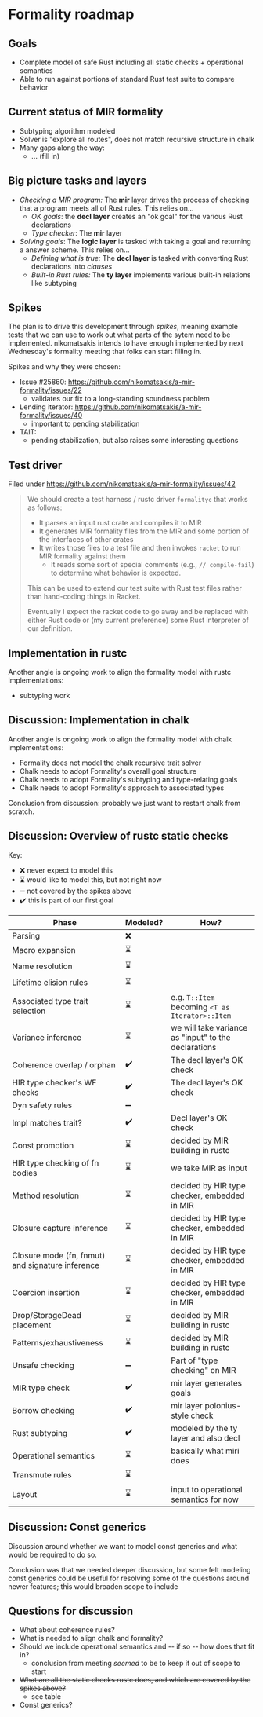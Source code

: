 # Formality roadmap

## Goals

* Complete model of safe Rust including all static checks + operational semantics
* Able to run against portions of standard Rust test suite to compare behavior

## Current status of MIR formality

* Subtyping algorithm modeled
* Solver is "explore all routes", does not match recursive structure in chalk
* Many gaps along the way:
    * ... (fill in)

## Big picture tasks and layers

* *Checking a MIR program:* The **mir** layer drives the process of checking that a program meets all of Rust rules. This relies on...
    * *OK goals*: the **decl layer** creates an "ok goal" for the various Rust declarations
    * *Type checker*: The **mir** layer 
* *Solving goals*: The **logic layer** is tasked with taking a goal and returning a answer scheme. This relies on...
    * *Defining what is true:* The **decl layer** is tasked with converting Rust declarations into *clauses*
    * *Built-in Rust rules:* The **ty layer** implements various built-in relations like subtyping

## Spikes

The plan is to drive this development through *spikes*, meaning example tests that we can use to work out what parts of the sytem need to be implemented. nikomatsakis intends to have enough implemented by next Wednesday's formality meeting that folks can start filling in.

Spikes and why they were chosen:

* Issue #25860: https://github.com/nikomatsakis/a-mir-formality/issues/22
    * validates our fix to a long-standing soundness problem
* Lending iterator: https://github.com/nikomatsakis/a-mir-formality/issues/40
    * important to pending stabilization
* TAIT: 
    * pending stabilization, but also raises some interesting questions

## Test driver

Filed under https://github.com/nikomatsakis/a-mir-formality/issues/42

> We should create a test harness / rustc driver `formalityc` that works as follows:
>
> * It parses an input rust crate and compiles it to MIR
> * It generates MIR formality files from the MIR and some portion of the interfaces of other crates
> * It writes those files to a test file and then invokes `racket` to run MIR formality against them
>     * It reads some sort of special comments (e.g., `// compile-fail`) to determine what behavior is expected.
>
> This can be used to extend our test suite with Rust test files rather than hand-coding things in Racket.
>
> Eventually I expect the racket code to go away and be replaced with either Rust code or (my current preference) some Rust interpreter of our definition.


## Implementation in rustc

Another angle is ongoing work to align the formality model with rustc implementations:

* subtyping work

## Discussion: Implementation in chalk

Another angle is ongoing work to align the formality model with chalk implementations:

* Formality does not model the chalk recursive trait solver
* Chalk needs to adopt Formality's overall goal structure
* Chalk needs to adopt Formality's subtyping and type-relating goals
* Chalk needs to adopt Formality's approach to associated types

Conclusion from discussion: probably we just want to restart chalk from scratch.

## Discussion: Overview of rustc static checks

Key:

* :x: never expect to model this
* :hourglass: would like to model this, but not right now
* :heavy_minus_sign: not covered by the spikes above
* :heavy_check_mark: this is part of our first goal

| Phase | Modeled? | How? |
| --- | --- | --- |
| Parsing | :x:
| Macro expansion | :hourglass: 
| Name resolution | :hourglass: 
| Lifetime elision rules | :hourglass: 
| Associated type trait selection | :hourglass: | e.g. `T::Item` becoming `<T as Iterator>::Item`
| Variance inference | :hourglass:  | we will take variance as "input" to the declarations |
| Coherence overlap / orphan | :heavy_check_mark:  | The decl layer's OK check |
| HIR type checker's WF checks | :heavy_check_mark:  | The decl layer's OK check |
| Dyn safety rules | :heavy_minus_sign: | 
| Impl matches trait? | :heavy_check_mark: | Decl layer's OK check|
| Const promotion | :hourglass: | decided by MIR building in rustc 
| HIR type checking of fn bodies | :hourglass:  | we take MIR as input |
| Method resolution | :hourglass: | decided by HIR type checker, embedded in MIR |
| Closure capture inference | :hourglass: | decided by HIR type checker, embedded in MIR |
| Closure mode (fn, fnmut) and signature inference | :hourglass: | decided by HIR type checker, embedded in MIR |
| Coercion insertion | :hourglass: | decided by HIR type checker, embedded in MIR |
| Drop/StorageDead placement | :hourglass: | decided by MIR building in rustc |
| Patterns/exhaustiveness | :hourglass: | decided by MIR building in rustc |
| Unsafe checking | :heavy_minus_sign: | Part of "type checking" on MIR |
| MIR type check | :heavy_check_mark: | mir layer generates goals 
| Borrow checking | :heavy_check_mark: | mir layer polonius-style check |
| Rust subtyping | :heavy_check_mark: | modeled by the ty layer and also decl |
| Operational semantics | :hourglass: | basically what miri does |
| Transmute rules | :hourglass: 
| Layout | :hourglass: | input to operational semantics for now |

## Discussion: Const generics

Discussion around whether we want to model const generics and what would be required to do so.

Conclusion was that we needed deeper discussion, but some felt modeling const generics could be useful for resolving some of the questions around newer features; this would broaden scope to include 

## Questions for discussion

* What about coherence rules?
* What is needed to align chalk and formality?
* Should we include operational semantics and -- if so -- how does that fit in?
    * conclusion from meeting *seemed* to be to keep it out of scope to start
* ~~What are all the static checks rustc does, and which are covered by the spikes above?~~
    * see table
* Const generics?
